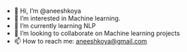 - 👋 Hi, I’m @aneeshkoya
- 👀 I’m interested in Machine learning. 
- 🌱 I’m currently learning NLP
- 💞️ I’m looking to collaborate on Machine learning projects
- 📫 How to reach me: aneeshkoya@gmail.com

<!---
aneeshkoya/aneeshkoya is a ✨ special ✨ repository because its `README.md` (this file) appears on your GitHub profile.
You can click the Preview link to take a look at your changes.
--->
